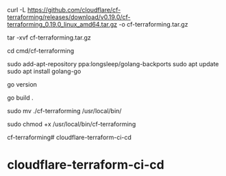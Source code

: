 curl -L https://github.com/cloudflare/cf-terraforming/releases/download/v0.19.0/cf-terraforming_0.19.0_linux_amd64.tar.gz -o cf-terraforming.tar.gz

tar -xvf cf-terraforming.tar.gz

cd cmd/cf-terraforming

sudo add-apt-repository ppa:longsleep/golang-backports
sudo apt update
sudo apt install golang-go

go version


go build .


sudo mv ./cf-terraforming /usr/local/bin/

sudo chmod +x /usr/local/bin/cf-terraforming 

cf-terraforming# cloudflare-terraform-ci-cd
# cloudflare-terraform-ci-cd
